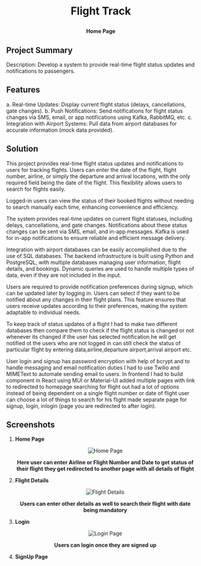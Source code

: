 # <p align="center">Flight Track</p>
<p align="center"><strong>Home Page</strong></p>

## Project Summary

Description: Develop a system to provide real-time flight status updates and notifications to passengers.

## Features

a. Real-time Updates: Display current flight status (delays, cancellations, gate changes).
b. Push Notifications: Send notifications for flight status changes via SMS, email, or app notifications using Kafka, RabbitMQ, etc.
c. Integration with Airport Systems: Pull data from airport databases for accurate information (mock data provided).

## Solution 

This project provides real-time flight status updates and notifications to users for tracking flights. Users can enter the date of the flight, flight number, airline, or simply the departure and arrival locations, with the only required field being the date of the flight. This flexibility allows users to search for flights easily.

Logged-in users can view the status of their booked flights without needing to search manually each time, enhancing convenience and efficiency.

The system provides real-time updates on current flight statuses, including delays, cancellations, and gate changes. Notifications about these status changes can be sent via SMS, email, and in-app messages. Kafka is used for in-app notifications to ensure reliable and efficient message delivery.

Integration with airport databases can be easily accomplished due to the use of SQL databases. The backend infrastructure is built using Python and PostgreSQL, with multiple databases managing user information, flight details, and bookings. Dynamic queries are used to handle multiple types of data, even if they are not included in the input.

Users are required to provide notification preferences during signup, which can be updated later by logging in. Users can select if they want to be notified about any changes in their flight plans. This feature ensures that users receive updates according to their preferences, making the system adaptable to individual needs.

To keep track of status updates of a flight I had to make two different databases then compare them to check if the flight status is changed or not whenever its changed if the user has selected notification he will get notified ot the users who are not logged in can still check the status of particular flight by entering data,airline,departure airport,arrival airport etc.

User login and signup has password encryption with help of bcrypt and to handle messaging and email notification duties I had to use Twilio and MIMEText to automate sending email to users. In frontend I had to build component in React using MUI or Material-UI added multiple pages with link to redirected to homepage searching for flight out had a lot of options instead of being dependent on a single flight number or date of flight user can choose a lot of things to search for his flight made separate page for signup, login, inlogin (page you are redirected to after login).

## Screenshots

1. **Home Page**
   <p align="center">
      <img src="https://github.com/user-attachments/assets/5454b8cd-2796-4498-a75c-6edaace734e4" alt="Home Page" />
   </p>
   <p align="center"><strong>Here user can enter Airline or Flight Number and Date to get status of their flight they get redirected to another page with all details of flight</strong></p>

2. **Flight Details**
   <p align="center">
      <img src="https://github-production-user-asset-6210df.s3.amazonaws.com/41017269/353598031-a9ce435a-fc91-4c1a-8931-c366d09d367b.png?X-Amz-Algorithm=AWS4-HMAC-SHA256&X-Amz-Credential=AKIAVCODYLSA53PQK4ZA%2F20240731%2Fus-east-1%2Fs3%2Faws4_request&X-Amz-Date=20240731T120047Z&X-Amz-Expires=300&X-Amz-Signature=8198511c8b865532eae721d625ee8d78baac54c52a2d988e1ee63edcb543159b&X-Amz-SignedHeaders=host&actor_id=41017269&key_id=0&repo_id=835879495" alt="Flight Details" />
   </p>
   <p align="center"><strong>Users can enter other details as well to search their flight with date being mandatory</strong></p>

3. **Login**
   <p align="center">
      <img src="https://github-production-user-asset-6210df.s3.amazonaws.com/41017269/353598031-a9ce435a-fc91-4c1a-8931-c366d09d367b.png?X-Amz-Algorithm=AWS4-HMAC-SHA256&X-Amz-Credential=AKIAVCODYLSA53PQK4ZA%2F20240731%2Fus-east-1%2Fs3%2Faws4_request&X-Amz-Date=20240731T111000Z&X-Amz-Expires=300&X-Amz-Signature=d18a9f8d61d35ce5b599bdad12a58cc18e72c503f2728df999dafa30c4366e96&X-Amz-SignedHeaders=host&actor_id=41017269&key_id=0&repo_id=835879495" alt="Login Page" />
   </p>
   <p align="center"><strong>Users can login once they are signed up</strong></p>

4. **SignUp Page**
   <p align="center">
